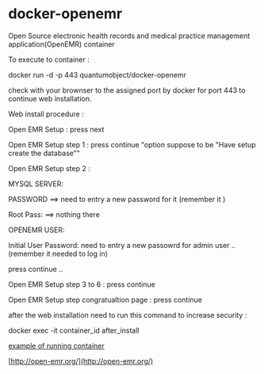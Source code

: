 docker-openemr
==============

Open Source electronic health records and medical practice management application(OpenEMR) container

To execute to container :

docker run -d -p 443 quantumobject/docker-openemr

check with your brownser to the assigned port by docker for port 443 to  continue web installation.

Web install procedure :

Open EMR Setup : press next

Open EMR Setup step 1 : press continue "option suppose to be "Have setup create the database""

Open EMR Setup step 2 : 

MYSQL SERVER: 

PASSWORD ==> need to entry a new password for it (remember it )

Root Pass:  ==> nothing there 
 
OPENEMR USER:

Initial User Password: need to entry a new passowrd for admin user ..(remember it needed to log in)

press continue ..

Open EMR Setup step 3 to 6 : press continue

Open EMR Setup step congratualtion page : press continue

after the web installation need to run this command to increase security :

docker exec -it container_id after_install

[example of running container](https://www.quantumobject.com:49163/)

[http://open-emr.org/](http://open-emr.org/)
